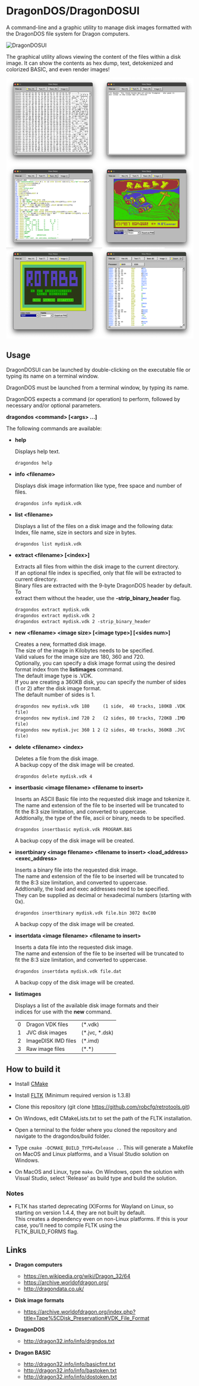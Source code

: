 # DragonDOS/DragonDOSUI
A command-line and a graphic utility to manage disk images formatted with the DragonDOS file system for Dragon computers.

![DragonDOSUI](/pictures/DRAGONDOSUI.png)

The graphical utility allows viewing the content of the files within a disk image.
It can show the contents as hex dump, text, detokenized and colorized BASIC, and even render images!

![DragonDOS view modes](/pictures/DragonDOS_ViewModes.png)

## Usage
DragonDOSUI can be launched by double-clicking on the executable file or typing its name on a terminal window.

DragonDOS must be launched from a terminal window, by typing its name.

DragonDOS expects a command (or operation) to perform, followed by necessary and/or optional parameters.

**dragondos \<command\> [\<args\> ...]**

The following commands are available:
  
* **help**

  Displays help text.

      dragondos help

* **info \<filename\>**

  Displays disk image information like type, free space and number of files.

      dragondos info mydisk.vdk

* **list \<filename\>**

  Displays a list of the files on a disk image and the following data:\
  Index, file name, size in sectors and size in bytes.

      dragondos list mydisk.vdk

* **extract \<filename\> [\<index\>]**

  Extracts all files from within the disk image to the current directory.\
  If an optional file index is specified, only that file will be extracted to\
  current directory.\
  Binary files are extracted with the 9-byte DragonDOS header by default. To\
  extract them without the header, use the **-strip_binary_header** flag.

      dragondos extract mydisk.vdk
      dragondos extract mydisk.vdk 2
      dragondos extract mydisk.vdk 2 -strip_binary_header

* **new \<filename\> \<image size\> [\<image type\>] [\<sides num\>]**

  Creates a new, formatted disk image.\
  The size of the image in Kilobytes needs to be specified.\
  Valid values for the image size are 180, 360 and 720.\
  Optionally, you can specify a disk image format using the desired\
  format index from the **listimages** command.\
  The default image type is .VDK.\
  If you are creating a 360KB disk, you can specify the number of sides\
  (1 or 2) after the disk image format.\
  The default number of sides is 1.

      dragondos new mydisk.vdk 180     (1 side,  40 tracks, 180KB .VDK file)
      dragondos new mydisk.imd 720 2   (2 sides, 80 tracks, 720KB .IMD file)
      dragondos new mydisk.jvc 360 1 2 (2 sides, 40 tracks, 360KB .JVC file)

* **delete \<filename\> \<index\>**

  Deletes a file from the disk image.\
  A backup copy of the disk image will be created.

      dragondos delete mydisk.vdk 4

* **insertbasic \<image filename\> \<filename to insert\>**

  Inserts an ASCII Basic file into the requested disk image and tokenize it.\
  The name and extension of the file to be inserted will be truncated to\
  fit the 8:3 size limitation, and converted to uppercase.\
  Addtionally, the type of the file, ascii or binary, needs to be specified.

      dragondos insertbasic mydisk.vdk PROGRAM.BAS

  A backup copy of the disk image will be created.

* **insertbinary \<image filename\> \<filename to insert\>  \<load_address\> \<exec_address\>**

  Inserts a binary file into the requested disk image.\
  The name and extension of the file to be inserted will be truncated to\
  fit the 8:3 size limitation, and converted to uppercase.\
  Addtionally, the load and exec addresses need to be specified.\
  They can be supplied as decimal or hexadecimal numbers (starting with 0x).

      dragondos insertbinary mydisk.vdk file.bin 3072 0xC00

  A backup copy of the disk image will be created.

* **insertdata \<image filename\> \<filename to insert\>**

  Inserts a data file into the requested disk image.\
  The name and extension of the file to be inserted will be truncated to\
  fit the 8:3 size limitation, and converted to uppercase.

      dragondos insertdata mydisk.vdk file.dat

  A backup copy of the disk image will be created.

* **listimages**

  Displays a list of the available disk image formats and their\
  indices for use with the **new** command.

  |   |                     |                  |
  |---|---------------------|------------------|
  | 0 | Dragon VDK files    | (\*.vdk)         |
  | 1 | JVC disk images     | (\*.jvc, \*.dsk) |
  | 2 | ImageDISK IMD files | (\*.imd)         |
  | 3 | Raw image files     | (\*.\*)          |

## How to build it

* Install [CMake](https://cmake.org/)

* Install [FLTK](https://www.fltk.org/) (Minimum required version is 1.3.8)

* Clone this repository (git clone https://github.com/robcfg/retrotools.git)

* On Windows, edit CMakeLists.txt to set the path of the FLTK installation.

* Open a terminal to the folder where you cloned the repository and navigate to the dragondos/build folder.

* Type `cmake -DCMAKE_BUILD_TYPE=Release ..` This will generate a Makefile on MacOS and Linux platforms, and a Visual Studio solution on Windows.

* On MacOS and Linux, type `make`. On Windows, open the solution with Visual Studio, select 'Release' as build type and build the solution.

### Notes

* FLTK has started deprecating (X)Forms for Wayland on Linux, so starting on version 1.4.4, they are not built by default.\
  This creates a dependency even on non-Linux platforms. If this is your case, you'll need to compile FLTK using the\
  FLTK_BUILD_FORMS flag.

## Links    
* **Dragon computers**
  * https://en.wikipedia.org/wiki/Dragon_32/64
  * https://archive.worldofdragon.org/
  * http://dragondata.co.uk/

* **Disk image formats**
  * https://archive.worldofdragon.org/index.php?title=Tape%5CDisk_Preservation#VDK_File_Format

* **DragonDOS**
  * http://dragon32.info/info/drgndos.txt

* **Dragon BASIC**
  * http://dragon32.info/info/basicfmt.txt
  * http://dragon32.info/info/bastoken.txt
  * http://dragon32.info/info/dostoken.txt
